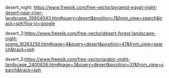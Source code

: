 desert_night: 
https://www.freepik.com/free-vector/pyramid-egypt-night-desert-near-river-landscape_39804043.htm#query=desert&position=7&from_view=search&track=sph?log-in=google

desert_2:https://www.freepik.com/free-vector/desert-forest-landscape-night-scene_16263256.htm#page=4&query=desert&position=47&from_view=search&track=sph

desert_3:https://www.freepik.com/free-vector/arabic-night-landscape_2400626.htm#page=3&query=desert&position=37&from_view=search&track=sph

